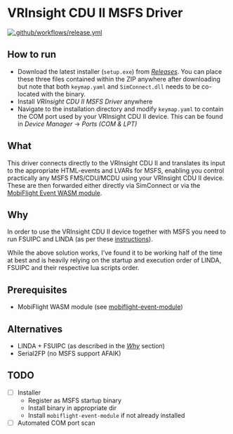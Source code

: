 # VRInsight CDU II MSFS Driver
[![.github/workflows/release.yml](https://github.com/callebstrom/vrinsight-cdu-ii-msfs-driver/actions/workflows/release.yml/badge.svg)](https://github.com/callebstrom/vrinsight-cdu-ii-msfs-driver/actions/workflows/release.yml)

## How to run
- Download the latest installer (`setup.exe`) from [_Releases_](https://github.com/callebstrom/vrinsight-cdu-ii-msfs-driver/releases). You can place these three files contained within the ZIP anywhere after downloading but note that both `keymap.yaml` and `SimConnect.dll` needs to be co-located with the binary.
- Install _VRInsight CDU II MSFS Driver_ anywhere
- Navigate to the installation directory and modify `keymap.yaml` to contain the COM port used by your VRInsight CDU II device. This can be found in _Device Manager_ -> _Ports (COM & LPT)_

## What

This driver connects directly to the VRInsight CDU II and translates its input to the appropriate HTML-events and LVARs for MSFS, enabling you control practically any MSFS FMS/CDU/MCDU using your VRInsight CDU II device. These are then forwarded either directly via SimConnect or via the [MobiFlight Event WASM module](https://github.com/Mobiflight/MobiFlight-Connector/).

## Why

In order to use the VRInsight CDU II device together with MSFS you need to run FSUIPC and LINDA (as per these [instructions](https://www.avsim.com/forums/topic/583434-linda-415-msfs-2020-compatible-5-jun-2022)).

While the above solution works, I've found it to be working half of the time at best and is heavily relying on the startup and execution order of LINDA, FSUIPC and their respective lua scripts order.

## Prerequisites
- MobiFlight WASM module (see [mobiflight-event-module](./lib/mobiflight-event-module/))

## Alternatives
- LINDA + FSUIPC (as described in the [_Why_](##Why) section)
- Serial2FP (no MSFS support AFAIK)

## TODO
- [ ] Installer
  - Register as MSFS startup binary
  - Install binary in appropriate dir
  - Install `mobiflight-event-module` if not already installed
- [ ] Automated COM port scan
